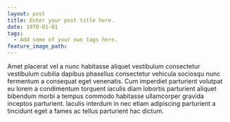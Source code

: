 ```yaml
---
layout: post
title: Enter your post title here.
date: 1970-01-01
tags:
  - Add some of your own tags here.
feature_image_path:
---
```


Amet placerat vel a nunc habitasse aliquet vestibulum consectetur vestibulum cubilia dapibus phasellus consectetur vehicula sociosqu nunc fermentum a consequat eget venenatis. Cum imperdiet parturient volutpat eu lorem a condimentum torquent iaculis diam lobortis parturient aliquet bibendum morbi a tempus commodo habitasse ullamcorper gravida inceptos parturient. Iaculis interdum in nec etiam adipiscing parturient a tincidunt eget a fames ac tellus parturient hac dictum.
